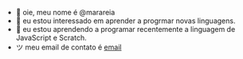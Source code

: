 - 👋 oie, meu nome é @marareia
- 👀 eu estou interessado em aprender a progrmar novas linguagens.
- 🌱 eu estou aprendendo a programar recentemente a linguagem de JavaScript e Scratch.
- ツ meu email de contato é [email](lima.silva.maria2804@escola.pr.gov.br)
